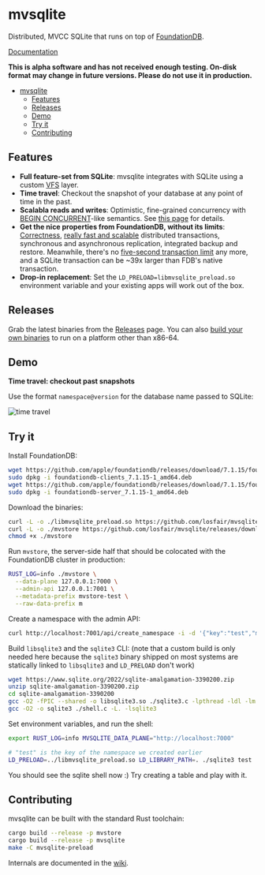 # mvsqlite

Distributed, MVCC SQLite that runs on top of [FoundationDB](https://github.com/apple/foundationdb).

[Documentation](https://github.com/losfair/mvsqlite/wiki/)

**This is alpha software and has not received enough testing. On-disk format may change in future versions. Please do not use it in production.**

- [mvsqlite](#mvsqlite)
  - [Features](#features)
  - [Releases](#releases)
  - [Demo](#demo)
  - [Try it](#try-it)
  - [Contributing](#contributing)

## Features

- **Full feature-set from SQLite**: mvsqlite integrates with SQLite using a custom [VFS](https://www.sqlite.org/vfs.html) layer.
- **Time travel**: Checkout the snapshot of your database at any point of time in the past.
- **Scalabla reads and writes**: Optimistic, fine-grained concurrency with [BEGIN CONCURRENT](https://www.sqlite.org/cgi/src/doc/begin-concurrent/doc/begin_concurrent.md)-like semantics. See [this page](https://github.com/losfair/mvsqlite/wiki/Concurrency-and-conflict-check) for details.
- **Get the nice properties from FoundationDB, without its limits**: [Correctness](https://apple.github.io/foundationdb/testing.html), [really fast and scalable](https://apple.github.io/foundationdb/performance.html) distributed transactions, synchronous and asynchronous replication, integrated backup and restore. Meanwhile, there's no [five-second transaction limit](https://apple.github.io/foundationdb/known-limitations.html) any more, and a SQLite transaction can be ~39x larger than FDB's native transaction.
- **Drop-in replacement**: Set the `LD_PRELOAD=libmvsqlite_preload.so` environment variable and your existing apps will work out of the box.

## Releases

Grab the latest binaries from the [Releases](https://github.com/losfair/mvsqlite/releases) page. You can also [build your own binaries](#contributing) to run on a platform other than x86-64.

## Demo

**Time travel: checkout past snapshots**

Use the format `namespace@version` for the database name passed to SQLite:

![time travel](https://img.planet.ink/zhy/2022-07-27-154fef13e84d-207ea4945637b054b98be711396adc94.png)

## Try it

Install FoundationDB:

```bash
wget https://github.com/apple/foundationdb/releases/download/7.1.15/foundationdb-clients_7.1.15-1_amd64.deb
sudo dpkg -i foundationdb-clients_7.1.15-1_amd64.deb
wget https://github.com/apple/foundationdb/releases/download/7.1.15/foundationdb-server_7.1.15-1_amd64.deb
sudo dpkg -i foundationdb-server_7.1.15-1_amd64.deb
```

Download the binaries:

```bash
curl -L -o ./libmvsqlite_preload.so https://github.com/losfair/mvsqlite/releases/download/v0.1.11/libmvsqlite_preload.so
curl -L -o ./mvstore https://github.com/losfair/mvsqlite/releases/download/v0.1.11/mvstore
chmod +x ./mvstore
```

Run `mvstore`, the server-side half that should be colocated with the FoundationDB cluster in production:

```bash
RUST_LOG=info ./mvstore \
  --data-plane 127.0.0.1:7000 \
  --admin-api 127.0.0.1:7001 \
  --metadata-prefix mvstore-test \
  --raw-data-prefix m
```

Create a namespace with the admin API:

```bash
curl http://localhost:7001/api/create_namespace -i -d '{"key":"test","metadata":""}'
```

Build `libsqlite3` and the `sqlite3` CLI: (note that a custom build is only needed here because the `sqlite3` binary shipped on most systems are statically linked to `libsqlite3` and `LD_PRELOAD` don't work)

```bash
wget https://www.sqlite.org/2022/sqlite-amalgamation-3390200.zip
unzip sqlite-amalgamation-3390200.zip
cd sqlite-amalgamation-3390200
gcc -O2 -fPIC --shared -o libsqlite3.so ./sqlite3.c -lpthread -ldl -lm
gcc -O2 -o sqlite3 ./shell.c -L. -lsqlite3
```

Set environment variables, and run the shell:

```bash
export RUST_LOG=info MVSQLITE_DATA_PLANE="http://localhost:7000"

# "test" is the key of the namespace we created earlier
LD_PRELOAD=../libmvsqlite_preload.so LD_LIBRARY_PATH=. ./sqlite3 test
```

You should see the sqlite shell now :) Try creating a table and play with it.

## Contributing

mvsqlite can be built with the standard Rust toolchain:

```bash
cargo build --release -p mvstore
cargo build --release -p mvsqlite
make -C mvsqlite-preload
```

Internals are documented in the [wiki](https://github.com/losfair/mvsqlite/wiki).

